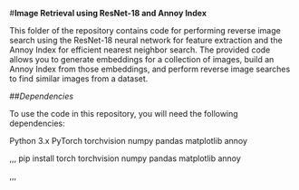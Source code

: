 #**Image Retrieval using ResNet-18 and Annoy Index**

This folder of the repository contains code for performing reverse image search using the ResNet-18 neural network for feature extraction and the Annoy Index for efficient nearest neighbor search. The provided code allows you to generate embeddings for a collection of images, build an Annoy Index from those embeddings, and perform reverse image searches to find similar images from a dataset.

##*Dependencies*

To use the code in this repository, you will need the following dependencies:

Python 3.x
PyTorch
torchvision
numpy
pandas
matplotlib
annoy

,,,
pip install torch torchvision numpy pandas matplotlib annoy

,,,
